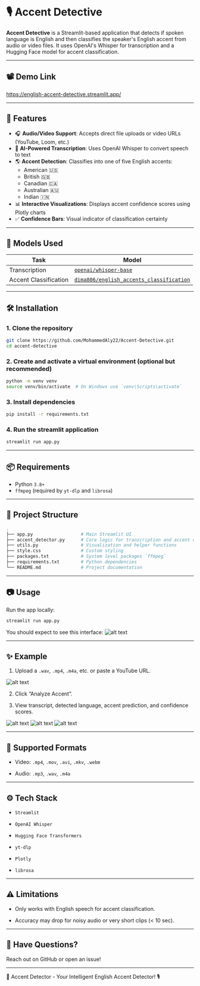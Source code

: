 # 🎙️ Accent Detective

**Accent Detective** is a Streamlit-based application that detects if spoken language is English and then classifies the speaker's English accent from audio or video files. It uses OpenAI's Whisper for transcription and a Hugging Face model for accent classification.

---

## 📽️ Demo Link
https://english-accent-detective.streamlit.app/

---

## 🚀 Features

- 🎧 **Audio/Video Support**: Accepts direct file uploads or video URLs (YouTube, Loom, etc.)
- 🧠 **AI-Powered Transcription**: Uses OpenAI Whisper to convert speech to text
- 🌎 **Accent Detection**: Classifies into one of five English accents:
  - American 🇺🇸
  - British 🇬🇧
  - Canadian 🇨🇦
  - Australian 🇦🇺
  - Indian 🇮🇳
- 📊 **Interactive Visualizations**: Displays accent confidence scores using Plotly charts
- ✅ **Confidence Bars**: Visual indicator of classification certainty

---

## 🧠 Models Used

| Task                  | Model                                                                 |
|-----------------------|-----------------------------------------------------------------------|
| Transcription         | [`openai/whisper-base`](https://github.com/openai/whisper)           |
| Accent Classification | [`dima806/english_accents_classification`](https://huggingface.co/dima806/english_accents_classification) |

---

## 🛠️ Installation

### 1. Clone the repository
```bash
git clone https://github.com/MohammedAly22/Accent-Detective.git
cd accent-detective
```

### 2. Create and activate a virtual environment (optional but recommended)
```bash
python -m venv venv
source venv/bin/activate  # On Windows use `venv\Scripts\activate`
```

### 3. Install dependencies
```bash
pip install -r requirements.txt
```

### 4. Run the streamlit application
```bash
streamlit run app.py
```
---

## 📦 Requirements
- Python `3.8+`
- `ffmpeg` (required by `yt-dlp` and `librosa`)

---
## 📁 Project Structure
```bash
.
├── app.py                  # Main Streamlit UI
├── accent_detector.py      # Core logic for transcription and accent detection
├── utils.py                # Visualization and helper functions
├── style.css               # Custom styling
├── packages.txt            # System level packages `ffmpeg`
├── requirements.txt        # Python dependencies
└── README.md               # Project documentation
```

---
## 📷 Usage

Run the app locally:
```bash
streamlit run app.py
```

You should expect to see this interface:
![alt text](images/image.png)

---
## ✨ Example

1. Upload a `.wav`, `.mp4`, `.m4a`, etc. or paste a YouTube URL.

![alt text](images/image-1.png)

2. Click “Analyze Accent”.

3. View transcript, detected language, accent prediction, and confidence scores.

![alt text](images/image-2.png)
![alt text](images/image-3.png)
![alt text](images/image-4.png)

---

## 🧪 Supported Formats

- Video: `.mp4`, `.mov`, `.avi`, `.mkv`, `.webm`

- Audio: `.mp3`, `.wav`, `.m4a`

---
## ⚙️ Tech Stack
- `Streamlit`

- `OpenAI Whisper`

- `Hugging Face Transformers`

- `yt-dlp`

- `Plotly`

- `librosa`

---
## ⚠️ Limitations
- Only works with English speech for accent classification.

- Accuracy may drop for noisy audio or very short clips (< 10 sec).

---
## 💬 Have Questions?
Reach out on GitHub or open an issue!

---
🎯 Accent Detector - Your Intelligent English Accent Detector! 🎙️
